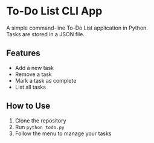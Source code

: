 # To-Do List CLI App

A simple command-line To-Do List application in Python.  
Tasks are stored in a JSON file.

## Features
- Add a new task
- Remove a task
- Mark a task as complete
- List all tasks

## How to Use
1. Clone the repository
2. Run `python todo.py`
3. Follow the menu to manage your tasks
